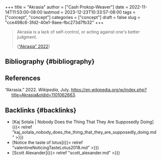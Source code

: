 +++
title = "Akrasia"
author = ["Cash Prokop-Weaver"]
date = 2022-11-14T11:53:00-08:00
lastmod = 2023-12-23T10:33:57-08:00
tags = ["concept", "concept"]
categories = ["concept"]
draft = false
slug = "cce498c6-3fd2-40e1-9aee-fbc273d7fb32"
+++

> Akrasia is a lack of self-control, or acting against one's better judgment.
>
> (<a href="#citeproc_bib_item_1">“Akrasia” 2022</a>)


## Bibliography {#bibliography}

## References

<style>.csl-entry{text-indent: -1.5em; margin-left: 1.5em;}</style><div class="csl-bib-body">
  <div class="csl-entry"><a id="citeproc_bib_item_1"></a>“Akrasia.” 2022. <i>Wikipedia</i>, July. <a href="https://en.wikipedia.org/w/index.php?title=Akrasia&oldid=1101062663">https://en.wikipedia.org/w/index.php?title=Akrasia&#38;oldid=1101062663</a>.</div>
</div>



## Backlinks {#backlinks}

-   [Kaj Sotala | Nobody Does the Thing That They Are Supposedly Doing]({{< relref "kaj_sotala_nobody_does_the_thing_that_they_are_supposedly_doing.md" >}})
-   [Notice the taste of lotus]({{< relref "valentineNoticingTasteLotus2018.md" >}})
-   [Scott Alexander]({{< relref "scott_alexander.md" >}})
